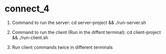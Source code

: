 # connect_4

1) Command to run the server:
cd server-project && ./run-server.sh                       

2) Command to run the client (Run in the diffent terminal):
cd client-project && ./run-client.sh

3) Run client commands twice in different terminals
